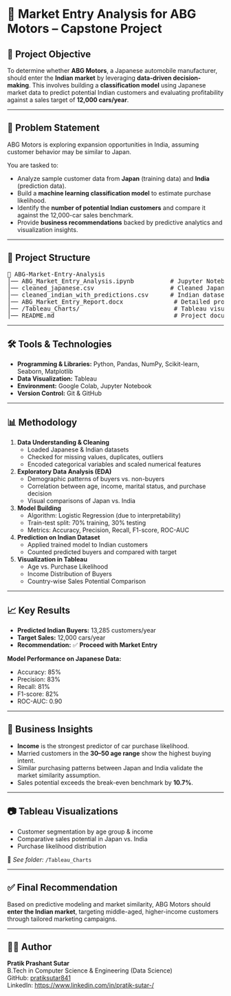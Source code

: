 <h1>🚗 Market Entry Analysis for ABG Motors – Capstone Project</h1>

<h2>📌 Project Objective</h2>
<p>
To determine whether <b>ABG Motors</b>, a Japanese automobile manufacturer, should enter the <b>Indian market</b> by leveraging 
<b>data-driven decision-making</b>. This involves building a <b>classification model</b> using Japanese market data to predict potential 
Indian customers and evaluating profitability against a sales target of <b>12,000 cars/year</b>.
</p>

<hr>

<h2>🧠 Problem Statement</h2>
<p>
ABG Motors is exploring expansion opportunities in India, assuming customer behavior may be similar to Japan.
</p>
<p>You are tasked to:</p>
<ul>
    <li>Analyze sample customer data from <b>Japan</b> (training data) and <b>India</b> (prediction data).</li>
    <li>Build a <b>machine learning classification model</b> to estimate purchase likelihood.</li>
    <li>Identify the <b>number of potential Indian customers</b> and compare it against the 12,000-car sales benchmark.</li>
    <li>Provide <b>business recommendations</b> backed by predictive analytics and visualization insights.</li>
</ul>

<hr>

<h2>📂 Project Structure</h2>
<pre>
📁 ABG-Market-Entry-Analysis
│── ABG_Market_Entry_Analysis.ipynb          # Jupyter Notebook with full workflow
│── cleaned_japanese.csv                     # Cleaned Japanese dataset
│── cleaned_indian_with_predictions.csv      # Indian dataset with prediction results
│── ABG_Market_Entry_Report.docx              # Detailed project report
│── /Tableau_Charts/                          # Tableau visualizations (PNG/Screenshots)
│── README.md                                 # Project documentation
</pre>

<hr>

<h2>🛠️ Tools & Technologies</h2>
<ul>
    <li><b>Programming & Libraries:</b> Python, Pandas, NumPy, Scikit-learn, Seaborn, Matplotlib</li>
    <li><b>Data Visualization:</b> Tableau</li>
    <li><b>Environment:</b> Google Colab, Jupyter Notebook</li>
    <li><b>Version Control:</b> Git & GitHub</li>
</ul>

<hr>

<h2>📊 Methodology</h2>
<ol>
    <li><b>Data Understanding & Cleaning</b>
        <ul>
            <li>Loaded Japanese & Indian datasets</li>
            <li>Checked for missing values, duplicates, outliers</li>
            <li>Encoded categorical variables and scaled numerical features</li>
        </ul>
    </li>
    <li><b>Exploratory Data Analysis (EDA)</b>
        <ul>
            <li>Demographic patterns of buyers vs. non-buyers</li>
            <li>Correlation between age, income, marital status, and purchase decision</li>
            <li>Visual comparisons of Japan vs. India</li>
        </ul>
    </li>
    <li><b>Model Building</b>
        <ul>
            <li>Algorithm: Logistic Regression (due to interpretability)</li>
            <li>Train-test split: 70% training, 30% testing</li>
            <li>Metrics: Accuracy, Precision, Recall, F1-score, ROC-AUC</li>
        </ul>
    </li>
    <li><b>Prediction on Indian Dataset</b>
        <ul>
            <li>Applied trained model to Indian customers</li>
            <li>Counted predicted buyers and compared with target</li>
        </ul>
    </li>
    <li><b>Visualization in Tableau</b>
        <ul>
            <li>Age vs. Purchase Likelihood</li>
            <li>Income Distribution of Buyers</li>
            <li>Country-wise Sales Potential Comparison</li>
        </ul>
    </li>
</ol>

<hr>

<h2>📈 Key Results</h2>
<ul>
    <li><b>Predicted Indian Buyers:</b> 13,285 customers/year</li>
    <li><b>Target Sales:</b> 12,000 cars/year</li>
    <li><b>Recommendation:</b> ✅ <b>Proceed with Market Entry</b></li>
</ul>

<p><b>Model Performance on Japanese Data:</b></p>
<ul>
    <li>Accuracy: 85%</li>
    <li>Precision: 83%</li>
    <li>Recall: 81%</li>
    <li>F1-score: 82%</li>
    <li>ROC-AUC: 0.90</li>
</ul>

<hr>

<h2>📌 Business Insights</h2>
<ul>
    <li><b>Income</b> is the strongest predictor of car purchase likelihood.</li>
    <li>Married customers in the <b>30–50 age range</b> show the highest buying intent.</li>
    <li>Similar purchasing patterns between Japan and India validate the market similarity assumption.</li>
    <li>Sales potential exceeds the break-even benchmark by <b>10.7%</b>.</li>
</ul>

<hr>

<h2>📷 Tableau Visualizations</h2>
<ul>
    <li>Customer segmentation by age group & income</li>
    <li>Comparative sales potential in Japan vs. India</li>
    <li>Purchase likelihood distribution</li>
</ul>
<p>📁 <i>See folder:</i> <code>/Tableau_Charts</code></p>

<hr>

<h2>✅ Final Recommendation</h2>
<p>
Based on predictive modeling and market similarity, ABG Motors should <b>enter the Indian market</b>, targeting middle-aged, higher-income customers through tailored marketing campaigns.
</p>

<hr>

<h2>🙋‍♂️ Author</h2>
<p>
<b>Pratik Prashant Sutar</b><br>
B.Tech in Computer Science & Engineering (Data Science)<br>
GitHub: <a href="https://github.com/pratiksutar841">pratiksutar841</a><br>
LinkedIn: <a href="#">https://www.linkedin.com/in/pratik-sutar-/</a>
</p>
